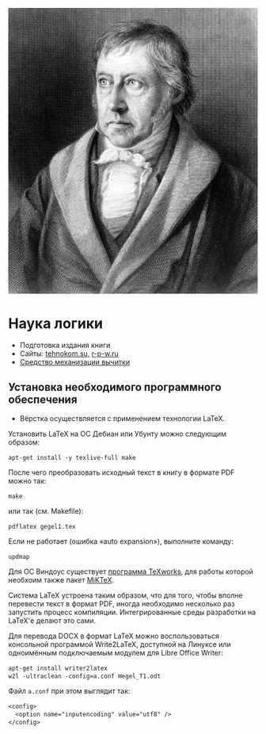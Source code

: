 ![Г. В. Ф. Гегель](gegel.jpg)

# Наука логики
* Подготовка издания книги
* Сайты: [tehnokom.su](https://tehnokom.su), [r-p-w.ru](https://www.r-p-w.ru/)
* [Средство механизации вычитки](https://github.com/kekcleader/ProofHegel)

## Установка необходимого программного обеспечения

* Вёрстка осуществляется с применением технологии LaTeX.

Установить LaTeX на ОС Дебиан или Убунту можно следующим образом:
```
apt-get install -y texlive-full make
```
После чего преобразовать исходный текст в книгу в формате PDF можно так:
```
make
```
или так (см. Makefile):

```
pdflatex gegel1.tex
```
Если не работает (ошибка «auto expansion»), выполните команду:
```
updmap
```

Для ОС Виндоус существует [программа TeXworks](https://github.com/TeXworks/texworks/releases),
для работы которой необхоим также пакет [MiKTeX](http://www.miktex.org).

Система LaTeX устроена таким образом, что для того, чтобы вполне
перевести текст в формат PDF, иногда необходимо несколько раз
запустить процесс компиляции. Интегрированные среды разработки
на LaTeX'е делают это сами.

Для перевода DOCX в формат LaTeX можно воспользоваться консольной
программой Write2LaTeX, доступной на Линуксе или одноимённым
подключаемым модулем для Libre Office Writer:
```
apt-get install writer2latex
w2l -ultraclean -config=a.conf Hegel_T1.odt
```

Файл `a.conf` при этом выглядит так:
```
<config>
  <option name="inputencoding" value="utf8" />
</config>
```

